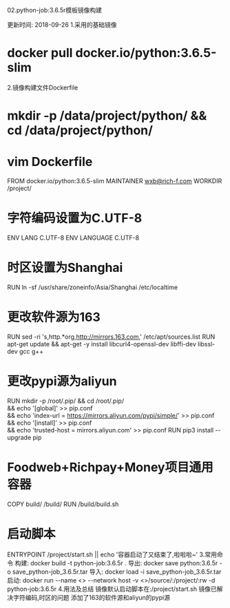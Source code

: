 02.python-job:3.6.5r模板镜像构建

更新时间: 2018-09-26
1.采用的基础镜像
# docker pull docker.io/python:3.6.5-slim
2.镜像构建文件Dockerfile
# mkdir -p /data/project/python/ && cd /data/project/python/
# vim Dockerfile
FROM docker.io/python:3.6.5-slim
MAINTAINER wxb@rich-f.com
WORKDIR /project/
# 字符编码设置为C.UTF-8
ENV LANG C.UTF-8
ENV LANGUAGE C.UTF-8
# 时区设置为Shanghai
RUN ln -sf /usr/share/zoneinfo/Asia/Shanghai /etc/localtime
# 更改软件源为163
RUN sed -ri 's,http.*org,http://mirrors.163.com,' /etc/apt/sources.list
RUN apt-get update && apt-get -y install libcurl4-openssl-dev libffi-dev libssl-dev gcc g++
# 更改pypi源为aliyun
RUN mkdir -p /root/.pip/ && cd /root/.pip/ \
  && echo '[global]' >> pip.conf \
  && echo 'index-url = https://mirrors.aliyun.com/pypi/simple/' >> pip.conf \
  && echo '[install]' >> pip.conf \
  && echo 'trusted-host = mirrors.aliyun.com' >> pip.conf
RUN pip3 install --upgrade pip
# Foodweb+Richpay+Money项目通用容器
COPY build/ /build/
RUN /build/build.sh
# 启动脚本
ENTRYPOINT /project/start.sh || echo '容器启动了又结束了,啦啦啦~'
3.常用命令
构建: docker build -t python-job:3.6.5r .
导出: docker save python:3.6.5r -o save_python-job_3.6.5r.tar
导入: docker load -i save_python-job_3.6.5r.tar
启动: docker run --name <> --network host -v <>/source/:/project/:rw -d python-job:3.6.5r
4.用法及总结
镜像默认启动脚本在:/project/start.sh
镜像已解决字符编码,时区的问题
添加了163的软件源和aliyun的pypi源
